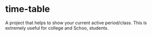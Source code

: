 # time-table
A project that helps to show your current active period/class. This is extremely useful for college and Schoo, students.
